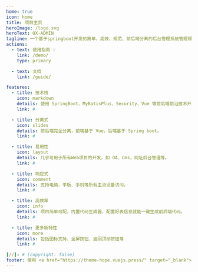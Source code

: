 ```yaml
---
home: true
icon: home
title: 项目主页
heroImage: /logo.svg
heroText: OX-ADMIN
tagline: 一个基于springboot开发的简单、高效、规范、前后端分离的后台管理系统管理框架。
actions:
  - text: 使用指南 💡
    link: /demo/
    type: primary

  - text: 文档
    link: /guide/

features:
  - title: 技术栈
    icon: markdown
    details: 使用 SpringBoot、MyBatisPlus、Security、Vue 等前后端前沿技术开发。
    link: #

  - title: 分离式
    icon: slides
    details: 前后端完全分离，前端基于 Vue，后端基于 Spring boot。
    link: #

  - title: 易用性
    icon: layout
    details: 几乎可用于所有Web项目的开发，如 OA、Cms，网址后台管理等。
    link: #

  - title: 响应式
    icon: comment
    details: 支持电脑、平板、手机等所有主流设备访问。
    link: #

  - title: 高效率
    icon: info
    details: 项目简单可配，内置代码生成器，配置好表信息就能一键生成前后端代码。
    link: #

  - title: 更多新特性
    icon: more
    details: 包括图标支持、全屏按钮、返回顶部按钮等
    link: #

[//]: # (copyright: false)
footer: 使用 <a href="https://theme-hope.vuejs.press/" target="_blank">VuePress Theme Hope</a> 主题 | MIT 协议, 版权所有 © 2019-present Mr.Hope
---
```



